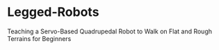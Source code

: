 # Legged-Robots
Teaching a Servo-Based Quadrupedal Robot to Walk on Flat and Rough Terrains for Beginners

